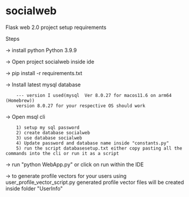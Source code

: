# socialweb
Flask web 2.0 project setup requirements

Steps 

-> install python Python 3.9.9

-> Open project socialweb inside ide 

-> pip install -r requirements.txt

-> Install latest mysql database  
        
        --- version I used(mysql  Ver 8.0.27 for macos11.6 on arm64 (Homebrew))
        version 8.0.27 for your respective OS should work

-> Open msql cli
        
        1) setup my sql password 
        2) create database socialweb
        3) use database socialweb
        4) Update password and database name inside "constants.py"
        5) run the script databasesetup.txt either copy pasting all the commands into the cli or run it as a script 

-> run "python WebApp.py" or click on run within the IDE

-> to generate profile vectors for your users using user_profile_vector_script.py 
    generated profile vector files will be created inside folder "UserInfo" 
